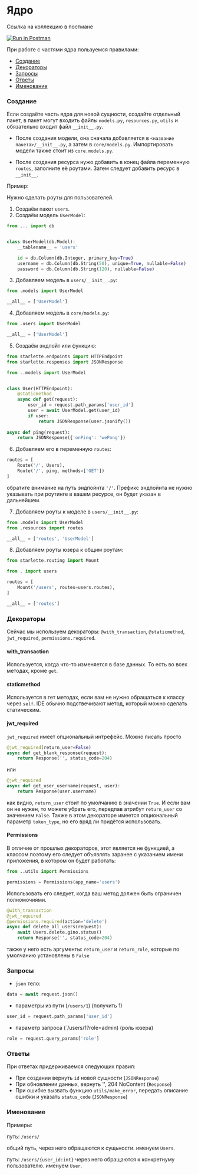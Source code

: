 # Ядро

Ссылка на коллекцию в постмане

[![Run in Postman](https://run.pstmn.io/button.svg)](https://app.getpostman.com/run-collection/a38ca121a9a3f91c5675)

При работе с частями ядра пользуемся правилами:

- [Создание](#Create)
- [Декораторы](#Wrappers)
- [Запросы](#Requests)
- [Ответы](#Responses)
- [Именование](#Naming)

### <a name="Create"></a> Создание

Если создаёте часть ядра для новой сущности, создайте отдельный пакет, 
в пакет могут входить файлы `models.py`, `resources.py`, `utils` и
обязательно входит файл `__init__.py`. 

- После создания модели, она сначала
добавляется в `<название пакета>/__init__.py`, а затем в `core/models.py`.
Импортировать модели также стоит из `core.models.py`. 

- После создания ресурса нужо добавить в конец файла переменную `routes`, 
заполните её роутами. Затем следует добавить ресурс в `__init__`.

Пример:

Нужно сделать роуты для пользователей.

1. Создаём пакет `users`.
2. Создаём модель `UserModel`:

```python
from ... import db


class UserModel(db.Model):
    __tablename__ = 'users'

    id = db.Column(db.Integer, primary_key=True)
    username = db.Column(db.String(50), unique=True, nullable=False)
    password = db.Column(db.String(120), nullable=False)
```

3. Добавляем модель в `users/__init__.py`:

```python
from .models import UserModel

__all__ = ['UserModel']

```

4. Добавляем модель в `core/models.py`:

```python
from .users import UserModel

__all__ = ['UserModel']

```

5. Создаём эндпойт или функцию:

```python
from starlette.endpoints import HTTPEndpoint
from starlette.responses import JSONResponse

from ..models import UserModel


class User(HTTPEndpoint):
    @staticmethod
    async def get(request):
        user_id = request.path_params['user_id']
        user = await UserModel.get(user_id)
        if user:
            return JSONResponse(user.jsonify())
            
async def ping(request):
    return JSONResponse({'onPing': 'wePong'})
```


6. Добавляем его в переменную `routes`:

```python
routes = [
    Route('/', Users),
    Route('/', ping, methods=['GET'])
]
```

обратите внимание на путь эндпойнта `'/'`. Префикс эндпойнта не нужно указывать
при роутинге в вашем ресурсе, он будет указан в дальнейшем.

7. Добавляем роуты к моделе в `users/__init__.py`:

```python
from .models import UserModel
from .resources import routes

__all__ = ['routes', 'UserModel']

```

8. Добавляем роуты юзера к общим роутам:

```python
from starlette.routing import Mount

from . import users

routes = [
    Mount('/users', routes=users.routes),
]

__all__ = ['routes']
```

### <a name="Wrappers"></a> Декораторы

Сейчас мы используем декораторы: `@with_transaction`, `@staticmethod`, 
`jwt_required`, `permissions.required`.

#### with_transaction

Используется, когда что-то изменяется в базе данных. То есть во всех 
методах, кроме `get`. 

#### staticmethod

Используется в гет методах, если вам не нужно обращаться к классу через 
`self`. IDE обычно подствечивают метод, который можно сделать статическим. 

#### jwt_required

`jwt_required` имеет опциональный интрефейс. Можно писать просто 

```python
@jwt_required(return_user=False)
async def get_blank_response(request):
    return Response('', status_code=204)
```

или

```python
@jwt_required
async def get_user_username(request, user):
    return Response(user.username)
```

как видно, `return_user` стоит по умолчанию в значении `True`. И если вам
он не нужен, то можете убрать его, передпав атрибут `return_user` со
значением `False`. Также в этом декораторе имеется опциональный параметр 
`token_type`, но его вряд ли придётся использовать.

#### Permissions

В отличие от прошлых декораторов, этот является не функцией, а классом
поэтому его следует объявлять заранее с указанием имени приложения,
в котором он будет работать:

```python
from ..utils import Permissions

permissions = Permissions(app_name='users')
```

Использовать его следует, когда ваш метод должен быть ограничен полномочиями.
```python
@with_transaction
@jwt_required
@permissions.required(action='delete')
async def delete_all_users(request):
    await Users.delete.gino.status()
    return Response('', status_code=204)

```

также у него есть аргументы: `return_user` и `return_role`, которые по 
умолчанию установлены в `False`


### <a name="Requests"></a> Запросы

- `json` тело:
```python
data = await request.json()
```

- параметры из пути (`/users/1`) (получить 1)
```python
user_id = request.path_params['user_id']
```

- параметр запроса (`/users/1?role=admin) (роль юзера)
```python
role = request.query_params['role']
```

### <a name="Responses"></a>Ответы

При ответах придерживаемся следующих правил:

- При создании вернуть `id` новой сущности (`JSONResponse`)
- При обновлении данных, вернуть '', 204 NoContent (`Response`)
- При ошибке вызвать функцию `utils/make_error`, передать описание ошибки
и указать `status_code` (`JSONResponse`)

### <a name="Naming"></a> Именование

Примеры:

путь: `/users/`

общий путь, через него обращаются к сущьности. 
именуем `Users`.

путь: `/users/{user_id:int}`
через него обращаются к конкретнуму пользователю.
именуем `User`.

